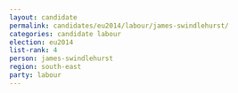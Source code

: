 ```yaml
---
layout: candidate
permalink: candidates/eu2014/labour/james-swindlehurst/
categories: candidate labour
election: eu2014
list-rank: 4
person: james-swindlehurst
region: south-east
party: labour
---
```

